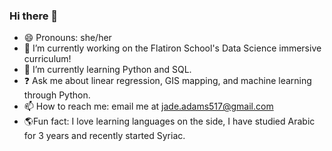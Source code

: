 ### Hi there 👋

- 😄 Pronouns: she/her
- 🔭 I’m currently working on the Flatiron School's Data Science immersive curriculum!
- 🌱 I’m currently learning Python and SQL. 
- ❓ Ask me about linear regression, GIS mapping, and machine learning through Python.
- 📫 How to reach me: email me at jade.adams517@gmail.com
- 🌎Fun fact: I love learning languages on the side, I have studied Arabic for 3 years and recently started Syriac.

<!--
**jadeadams517/jadeadams517** is a ✨ _special_ ✨ repository because its `README.md` (this file) appears on your GitHub profile.

Here are some ideas to get you started:

- 🔭 I’m currently working on the Flatiron School's Data Science immersive curriculum!
- 🌱 I’m currently learning Python and SQL. 
- 📫 How to reach me: email me at jade.adams517@gmail.com
- 😄 Pronouns: she/her
- ⚡ Fun fact: All of an adult human’s blood vessels, if laid out end to end, would be about 100,000 miles, so they could encircle the earth four times.
-->
